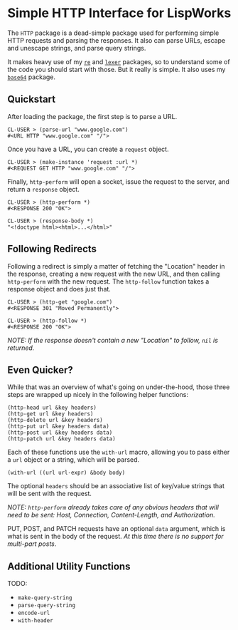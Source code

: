 # Simple HTTP Interface for LispWorks

The `HTTP` package is a dead-simple package used for performing simple HTTP requests and parsing the responses. It also can parse URLs, escape and unescape strings, and parse query strings.

It makes heavy use of my [`re`](http://github.com/massung/re) and [`lexer`](http://www.github.com/massung/lexer) packages, so to understand some of the code you should start with those. But it really is simple. It also uses my [`base64`](http://github.com/massung/base64) package.

## Quickstart

After loading the package, the first step is to parse a URL.

	CL-USER > (parse-url "www.google.com")
	#<URL HTTP "www.google.com" "/">
	
Once you have a URL, you can create a `request` object.

	CL-USER > (make-instance 'request :url *)
	#<REQUEST GET HTTP "www.google.com" "/">
	
Finally, `http-perform` will open a socket, issue the request to the server, and return a `response` object.

	CL-USER > (http-perform *)
	#<RESPONSE 200 "OK">

	CL-USER > (response-body *)
	"<!doctype html><html>...</html>"

## Following Redirects

Following a redirect is simply a matter of fetching the "Location" header in the response, creating a new request with the new URL, and then calling `http-perform` with the new request. The `http-follow` function takes a response object and does just that.

	CL-USER > (http-get "google.com")
	#<RESPONSE 301 "Moved Permanently">
	
	CL-USER > (http-follow *)
	#<RESPONSE 200 "OK">

*NOTE: If the response doesn't contain a new "Location" to follow, `nil` is returned.*

## Even Quicker?

While that was an overview of what's going on under-the-hood, those three steps are wrapped up nicely in the following helper functions:

	(http-head url &key headers)
	(http-get url &key headers)
	(http-delete url &key headers)
	(http-put url &key headers data)
	(http-post url &key headers data)
	(http-patch url &key headers data)

Each of these functions use the `with-url` macro, allowing you to pass either a `url` object or a string, which will be parsed.

	(with-url ((url url-expr) &body body)

The optional `headers` should be an associative list of key/value strings that will be sent with the request. 

*NOTE: `http-perform` already takes care of any obvious headers that will need to be sent: Host, Connection, Content-Length, and Authorization.*

PUT, POST, and PATCH requests have an optional `data` argument, which is what is sent in the body of the request. *At this time there is no support for multi-part posts*.

## Additional Utility Functions

TODO:

* `make-query-string`
* `parse-query-string`
* `encode-url`
* `with-header`